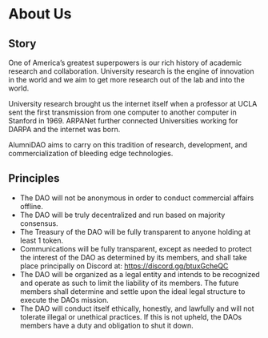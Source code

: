 # About Us 


## Story

One of America’s  greatest superpowers is our rich history of academic research and collaboration. University research is the engine of innovation in the world and we aim to get more research out of the lab and into the world. 

University research brought us the internet itself when a professor at UCLA sent the first transmission from one computer to another computer in Stanford in 1969. ARPANet further connected Universities working for DARPA and the internet was born.

AlumniDAO aims to carry on this tradition of research, development, and commercialization of bleeding edge technologies.  

## Principles

- The DAO will not be anonymous in order to conduct commercial affairs offline.
- The DAO will be truly decentralized and run based on majority consensus. 
- The Treasury of the DAO will be fully transparent to anyone holding at least 1 token.
- Communications will be fully transparent, except as needed to protect the interest of the DAO as determined by its members, and shall take place principally on Discord at: https://discord.gg/btuxGcheQC
- The DAO will be organized as a legal entity and intends to be recognized and operate as such to limit the liability of its members. The future members shall determine and settle upon the ideal legal structure to execute the DAOs mission.
- The DAO will conduct itself ethically, honestly, and lawfully and will not tolerate illegal or unethical practices. If this is not upheld, the DAOs members have a duty and obligation to shut it down.
